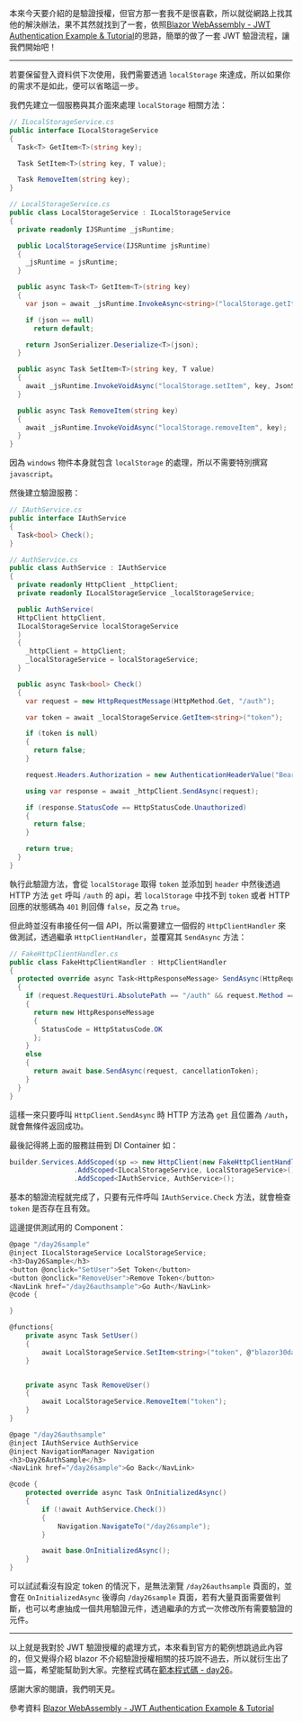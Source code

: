 本來今天要介紹的是驗證授權，但官方那一套我不是很喜歡，所以就從網路上找其他的解決辦法，果不其然就找到了一套，依照[Blazor WebAssembly - JWT Authentication Example & Tutorial]的思路，簡單的做了一套 JWT 驗證流程，讓我們開始吧！

---

若要保留登入資料供下次使用，我們需要透過 `localStorage` 來達成，所以如果你的需求不是如此，便可以省略這一步。

我們先建立一個服務與其介面來處理 `localStorage` 相關方法：

```csharp
// ILocalStorageService.cs
public interface ILocalStorageService
{
  Task<T> GetItem<T>(string key);

  Task SetItem<T>(string key, T value);

  Task RemoveItem(string key);
}
```

```csharp
// LocalStorageService.cs
public class LocalStorageService : ILocalStorageService
{
  private readonly IJSRuntime _jsRuntime;

  public LocalStorageService(IJSRuntime jsRuntime)
  {
    _jsRuntime = jsRuntime;
  }

  public async Task<T> GetItem<T>(string key)
  {
    var json = await _jsRuntime.InvokeAsync<string>("localStorage.getItem", key);

    if (json == null)
      return default;

    return JsonSerializer.Deserialize<T>(json);
  }

  public async Task SetItem<T>(string key, T value)
  {
    await _jsRuntime.InvokeVoidAsync("localStorage.setItem", key, JsonSerializer.Serialize(value));
  }

  public async Task RemoveItem(string key)
  {
    await _jsRuntime.InvokeVoidAsync("localStorage.removeItem", key);
  }
}
```

因為 `windows` 物件本身就包含 `localStorage` 的處理，所以不需要特別撰寫 `javascript`。

然後建立驗證服務：

```csharp
// IAuthService.cs
public interface IAuthService
{
  Task<bool> Check();
}
```

```csharp
// AuthService.cs
public class AuthService : IAuthService
{
  private readonly HttpClient _httpClient;
  private readonly ILocalStorageService _localStorageService;

  public AuthService(
  HttpClient httpClient,
  ILocalStorageService localStorageService
  )
  {
    _httpClient = httpClient;
    _localStorageService = localStorageService;
  }

  public async Task<bool> Check()
  {
    var request = new HttpRequestMessage(HttpMethod.Get, "/auth");

    var token = await _localStorageService.GetItem<string>("token");

    if (token is null)
    {
      return false;
    }

    request.Headers.Authorization = new AuthenticationHeaderValue("Bearer", token);

    using var response = await _httpClient.SendAsync(request);

    if (response.StatusCode == HttpStatusCode.Unauthorized)
    {
      return false;
    }

    return true;
  }
}
```

執行此驗證方法，會從 `localStorage` 取得 `token` 並添加到 `header` 中然後透過 HTTP 方法 `get` 呼叫 `/auth` 的 api，若 `localStorage` 中找不到 `token` 或者 HTTP 回應的狀態碼為 `401` 則回傳 `false`，反之為 `true`。

但此時並沒有串接任何一個 API，所以需要建立一個假的 `HttpClientHandler` 來做測試，透過繼承 `HttpClientHandler`，並覆寫其 `SendAsync` 方法：

```csharp
// FakeHttpClientHandler.cs
public class FakeHttpClientHandler : HttpClientHandler
{
  protected override async Task<HttpResponseMessage> SendAsync(HttpRequestMessage request, CancellationToken cancellationToken)
  {
    if (request.RequestUri.AbsolutePath == "/auth" && request.Method == HttpMethod.Get)
    {
      return new HttpResponseMessage
      {
        StatusCode = HttpStatusCode.OK
      };
    }
    else
    {
      return await base.SendAsync(request, cancellationToken);
    }
  }
}
```

這樣一來只要呼叫 `HttpClient.SendAsync` 時 HTTP 方法為 `get` 且位置為 `/auth`，就會無條件返回成功。

最後記得將上面的服務註冊到 DI Container 如：

```csharp
builder.Services.AddScoped(sp => new HttpClient(new FakeHttpClientHandler()) { BaseAddress = new Uri(builder.HostEnvironment.BaseAddress) })
                .AddScoped<ILocalStorageService, LocalStorageService>()
                .AddScoped<IAuthService, AuthService>();
```

基本的驗證流程就完成了，只要有元件呼叫 `IAuthService.Check` 方法，就會檢查 `token` 是否存在且有效。

這邊提供測試用的 Component：

```csharp
@page "/day26sample"
@inject ILocalStorageService LocalStorageService;
<h3>Day26Sample</h3>
<button @onclick="SetUser">Set Token</button>
<button @onclick="RemoveUser">Remove Token</button>
<NavLink href="/day26authsample">Go Auth</NavLink>
@code {

}

@functions{
    private async Task SetUser()
    {
        await LocalStorageService.SetItem<string>("token", @"blazor30days");
    }


    private async Task RemoveUser()
    {
        await LocalStorageService.RemoveItem("token");
    }
}
```

```csharp
@page "/day26authsample"
@inject IAuthService AuthService
@inject NavigationManager Navigation
<h3>Day26AuthSample</h3>
<NavLink href="/day26sample">Go Back</NavLink>

@code {
    protected override async Task OnInitializedAsync()
    {
        if (!await AuthService.Check())
        {
            Navigation.NavigateTo("/day26sample");
        }

        await base.OnInitializedAsync();
    }
}
```

可以試試看沒有設定 token 的情況下，是無法瀏覽 `/day26authsample` 頁面的，並會在 `OnInitializedAsync` 後導向 `/day26sample` 頁面，若有大量頁面需要做判斷，也可以考慮抽成一個共用驗證元件，透過繼承的方式一次修改所有需要驗證的元件。

---

以上就是我對於 JWT 驗證授權的處理方式，本來看到官方的範例想跳過此內容的，但又覺得介紹 blazor 不介紹驗證授權相關的技巧說不過去，所以就衍生出了這一篇，希望能幫助到大家。完整程式碼在[範本程式碼 - day26]。

感謝大家的閱讀，我們明天見。

參考資料
[Blazor WebAssembly - JWT Authentication Example & Tutorial]

[Blazor WebAssembly - JWT Authentication Example & Tutorial]: https://jasonwatmore.com/post/2020/08/13/blazor-webassembly-jwt-authentication-example-tutorial
[範本程式碼 - day26]: https://github.com/MMiooiMM/learn-blazor-in-30-days-sample/commit/fd1d28132ae1a8016f48961c3489f0f66fb88808